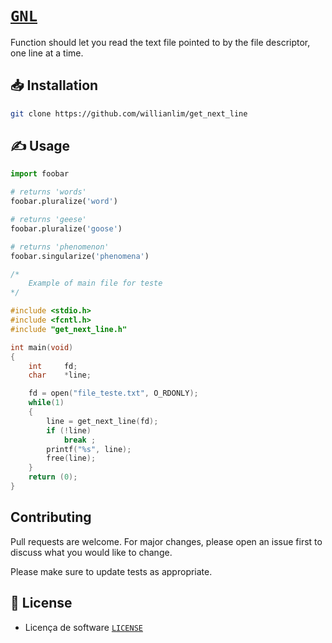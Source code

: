 # [`GNL`](https://github.com/willianlim/get_next_line/blob/main/pdf/en.subject.pdf)

Function should let you read the text file pointed to by the file descriptor, one line at a time.

## 📥 Installation

```bash
git clone https://github.com/willianlim/get_next_line
```

## ✍ Usage

```python
import foobar

# returns 'words'
foobar.pluralize('word')

# returns 'geese'
foobar.pluralize('goose')

# returns 'phenomenon'
foobar.singularize('phenomena')
```

```C
/*
	Example of main file for teste
*/

#include <stdio.h>
#include <fcntl.h>
#include "get_next_line.h"

int main(void)
{
	int		fd;
	char	*line;

	fd = open("file_teste.txt", O_RDONLY);
	while(1)
	{
		line = get_next_line(fd);
		if (!line)
			break ;
		printf("%s", line);
		free(line);
	}
	return (0);
}
```

## Contributing
Pull requests are welcome. For major changes, please open an issue first to discuss what you would like to change.

Please make sure to update tests as appropriate.

## 📝 License
- Licença de software [`LICENSE`](https://github.com/willianlim/get_next_line/blob/main/LICENSE)
